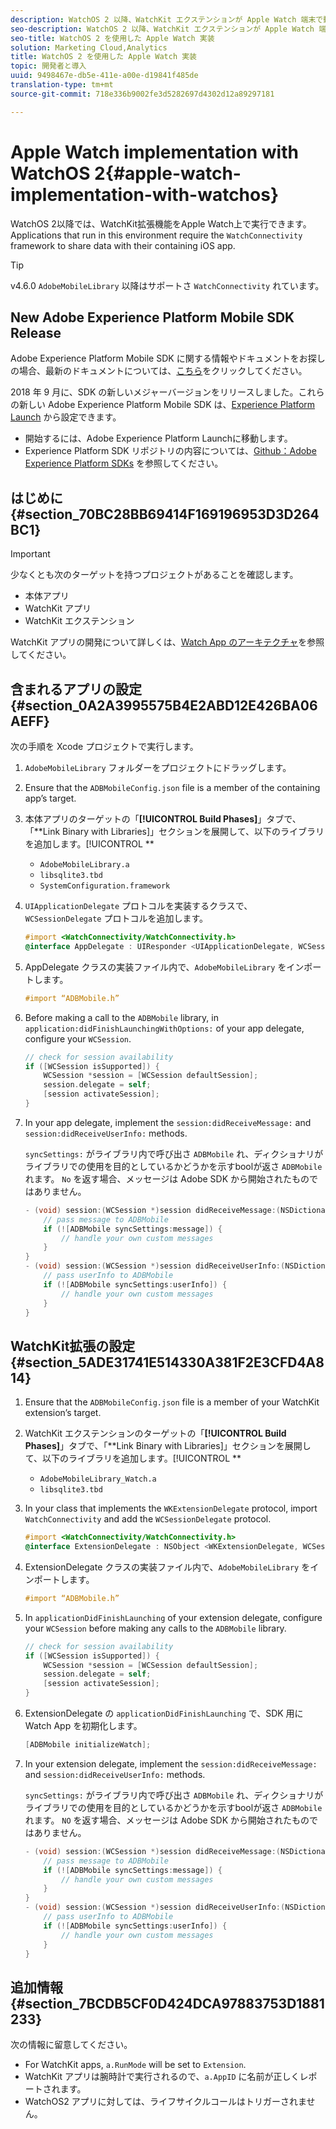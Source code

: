 ```yaml
---
description: WatchOS 2 以降、WatchKit エクステンションが Apple Watch 端末で動作するようになります。この環境で動作するアプリケーションが iOS 本体アプリとデータを共有するには、WatchConnectivity フレームワークが必要です。
seo-description: WatchOS 2 以降、WatchKit エクステンションが Apple Watch 端末で動作するようになります。この環境で動作するアプリケーションが iOS 本体アプリとデータを共有するには、WatchConnectivity フレームワークが必要です。
seo-title: WatchOS 2 を使用した Apple Watch 実装
solution: Marketing Cloud,Analytics
title: WatchOS 2 を使用した Apple Watch 実装
topic: 開発者と導入
uuid: 9498467e-db5e-411e-a00e-d19841f485de
translation-type: tm+mt
source-git-commit: 718e336b9002fe3d5282697d4302d12a89297181

---
```



# Apple Watch implementation with WatchOS 2{#apple-watch-implementation-with-watchos}

WatchOS 2以降では、WatchKit拡張機能をApple Watch上で実行できます。 Applications that run in this environment require the `WatchConnectivity` framework to share data with their containing iOS app.

>[!TIP]
>
>v4.6.0 `AdobeMobileLibrary` 以降はサポートさ `WatchConnectivity` れています。

## New Adobe Experience Platform Mobile SDK Release

Adobe Experience Platform Mobile SDK に関する情報やドキュメントをお探しの場合、最新のドキュメントについては、[こちら](https://aep-sdks.gitbook.io/docs/)をクリックしてください。

2018 年 9 月に、SDK の新しいメジャーバージョンをリリースしました。これらの新しい Adobe Experience Platform Mobile SDK は、[Experience Platform Launch](https://www.adobe.com/experience-platform/launch.html) から設定できます。

* 開始するには、Adobe Experience Platform Launchに移動します。
* Experience Platform SDK リポジトリの内容については、[Github：Adobe Experience Platform SDKs](https://github.com/Adobe-Marketing-Cloud/acp-sdks) を参照してください。

## はじめに {#section_70BC28BB69414F169196953D3D264BC1}

>[!IMPORTANT]
>
>少なくとも次のターゲットを持つプロジェクトがあることを確認します。
>
>* 本体アプリ
>* WatchKit アプリ
>* WatchKit エクステンション
>



WatchKit アプリの開発について詳しくは、[Watch App のアーキテクチャ](https://developer.apple.com/library/ios/documentation/General/Conceptual/WatchKitProgrammingGuide/DesigningaWatchKitApp.html#//apple_ref/doc/uid/TP40014969-CH3-SW1)を参照してください。

## 含まれるアプリの設定 {#section_0A2A3995575B4E2ABD12E426BA06AEFF}

次の手順を Xcode プロジェクトで実行します。

1. `AdobeMobileLibrary` フォルダーをプロジェクトにドラッグします。
1. Ensure that the `ADBMobileConfig.json` file is a member of the containing app’s target.
1. 本体アプリのターゲットの「**[!UICONTROL Build Phases]**」タブで、「**Link Binary with Libraries]」セクションを展開して、以下のライブラリを追加します。[!UICONTROL **

   * `AdobeMobileLibrary.a`
   * `libsqlite3.tbd`
   * `SystemConfiguration.framework`

1. `UIApplicationDelegate` プロトコルを実装するクラスで、`WCSessionDelegate` プロトコルを追加します。

   ```objective-c
   #import <WatchConnectivity/WatchConnectivity.h> 
   @interface AppDelegate : UIResponder <UIApplicationDelegate, WCSessionDelegate>
   ```

1. AppDelegate クラスの実装ファイル内で、`AdobeMobileLibrary` をインポートします。

   ```objective-c
   #import “ADBMobile.h”
   ```

1. Before making a call to the `ADBMobile` library, in `application:didFinishLaunchingWithOptions:` of your app delegate, configure your `WCSession`.

   ```objective-c
   // check for session availability 
   if ([WCSession isSupported]) { 
       WCSession *session = [WCSession defaultSession]; 
       session.delegate = self; 
       [session activateSession]; 
   }
   ```

1. In your app delegate, implement the `session:didReceiveMessage:` and `session:didReceiveUserInfo:` methods.

   `syncSettings:` がライブラリ内で呼び出さ `ADBMobile` れ、ディクショナリがライブラリでの使用を目的としているかどうかを示すboolが返さ `ADBMobile` れます。 `No` を返す場合、メッセージは Adobe SDK から開始されたものではありません。

   ```objective-c
   - (void) session:(WCSession *)session didReceiveMessage:(NSDictionary<NSString *,id> *)message { 
       // pass message to ADBMobile 
       if (![ADBMobile syncSettings:message]) { 
           // handle your own custom messages 
       } 
   } 
   - (void) session:(WCSession *)session didReceiveUserInfo:(NSDictionary<NSString *,id> *)userInfo { 
       // pass userInfo to ADBMobile 
       if (![ADBMobile syncSettings:userInfo]) { 
           // handle your own custom messages 
       } 
   } 
   ```

## WatchKit拡張の設定 {#section_5ADE31741E514330A381F2E3CFD4A814}

1. Ensure that the `ADBMobileConfig.json` file is a member of your WatchKit extension’s target.
1. WatchKit エクステンションのターゲットの「**[!UICONTROL Build Phases]**」タブで、「**Link Binary with Libraries]」セクションを展開して、以下のライブラリを追加します。[!UICONTROL **

   * `AdobeMobileLibrary_Watch.a`
   * `libsqlite3.tbd`

1. In your class that implements the `WKExtensionDelegate` protocol, import `WatchConnectivity` and add the `WCSessionDelegate` protocol.

   ```objective-c
   #import <WatchConnectivity/WatchConnectivity.h> 
   @interface ExtensionDelegate : NSObject <WKExtensionDelegate, WCSessionDelegate>
   ```

1. ExtensionDelegate クラスの実装ファイル内で、`AdobeMobileLibrary` をインポートします。

   ```objective-c
   #import “ADBMobile.h”
   ```

1. In `applicationDidFinishLaunching` of your extension delegate, configure your `WCSession` before making any calls to the `ADBMobile` library.

   ```objective-c
   // check for session availability 
   if ([WCSession isSupported]) { 
       WCSession *session = [WCSession defaultSession]; 
       session.delegate = self; 
       [session activateSession]; 
   }
   ```

1. ExtensionDelegate の `applicationDidFinishLaunching` で、SDK 用に Watch App を初期化します。

   ```objective-c
   [ADBMobile initializeWatch];
   ```

1. In your extension delegate, implement the `session:didReceiveMessage:` and `session:didReceiveUserInfo:` methods.

   `syncSettings:` がライブラリ内で呼び出さ `ADBMobile` れ、ディクショナリがライブラリでの使用を目的としているかどうかを示すboolが返さ `ADBMobile` れます。 `NO` を返す場合、メッセージは Adobe SDK から開始されたものではありません。

   ```objective-c
   - (void) session:(WCSession *)session didReceiveMessage:(NSDictionary<NSString *,id> *)message { 
       // pass message to ADBMobile 
       if (![ADBMobile syncSettings:message]) { 
           // handle your own custom messages 
       } 
   } 
   - (void) session:(WCSession *)session didReceiveUserInfo:(NSDictionary<NSString *,id> *)userInfo { 
       // pass userInfo to ADBMobile 
       if (![ADBMobile syncSettings:userInfo]) { 
           // handle your own custom messages 
       } 
   } 
   ```

## 追加情報 {#section_7BCDB5CF0D424DCA97883753D1881233}

次の情報に留意してください。

* For WatchKit apps, `a.RunMode` will be set to `Extension`.
* WatchKit アプリは腕時計で実行されるので、`a.AppID` に名前が正しくレポートされます。
* WatchOS2 アプリに対しては、ライフサイクルコールはトリガーされません。


